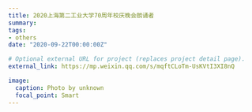 ```yaml
---
title: 2020上海第二工业大学70周年校庆晚会朗诵者
summary: 
tags:
- others
date: "2020-09-22T00:00:00Z"

# Optional external URL for project (replaces project detail page).
external_link: https://mp.weixin.qq.com/s/mqftCLoTm-UsKVtI3XI8nQ

image:
  caption: Photo by unknown
  focal_point: Smart
---
```


